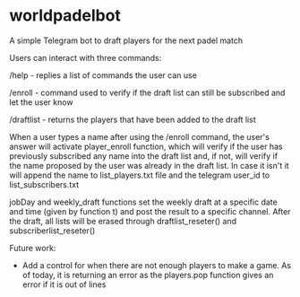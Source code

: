 # worldpadelbot
A simple Telegram bot to draft players for the next padel match

Users can interact with three commands:

/help - replies a list of commands the user can use

/enroll - command used to verify if the draft list can still be subscribed and let the user know

/draftlist - returns the players that have been added to the draft list

When a user types a name after using the /enroll command, the user's answer will activate player_enroll function, which will verify if the user has previously subscribed any name into the draft list and, if not, will verify if the name proposed by the user was already in the draft list. In case it isn't it will append the name to list_players.txt file and the telegram user_id to list_subscribers.txt

jobDay and weekly_draft functions set the weekly draft at a specific date and time (given by function t) and post the result to a specific channel. After the draft, all lists will be erased through draftlist_reseter() and subscriberlist_reseter()

Future work:

- Add a control for when there are not enough players to make a game. As of today, it is returning an error as the players.pop function gives an error if it is out of lines
